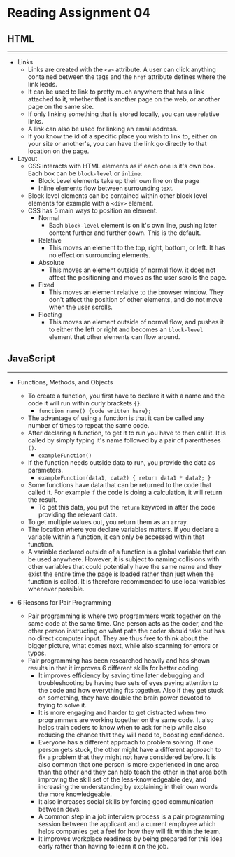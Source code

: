 # Reading Assignment 04

## HTML

---

- Links
  - Links are created with the `<a>` attribute. A user can click anything contained between the tags and the `href` attribute defines where the link leads.
  - It can be used to link to pretty much anywhere that has a link attached to it, whether that is another page on the web, or another page on the same site.
  - If only linking something that is stored locally, you can use relative links.
  - A link can also be used for linking an email address.
  - If you know the id of a specific place you wish to link to, either on your site or another's, you can have the link go directly to that location on the page.
- Layout
  - CSS interacts with HTML elements as if each one is it's own box. Each box can be `block-level` or `inline`.
    - Block Level elements take up their own line on the page
    - Inline elements flow between surrounding text.
  - Block level elements can be contained within other block level elements for example with a `<div>` element.
  - CSS has 5 main ways to position an element.
    - Normal
      - Each `block-level` element is on it's own line, pushing later content further and further down. This is the default.
    - Relative
      - This moves an element to the top, right, bottom, or left. It has no effect on surrounding elements.
    - Absolute
      - This moves an element outside of normal flow. it does not affect the positioning and moves as the user scrolls the page.
    - Fixed
      - This moves an element relative to the browser window. They don't affect the position of other elements, and do not move when the user scrolls.
    - Floating
      - This moves an element outside of normal flow, and pushes it to either the left or right and becomes an `block-level` element that other elements can flow around.

## JavaScript

---

- Functions, Methods, and Objects
  - To create a function, you first have to declare it with a name and the code it will run within curly brackets `{}`.
    - `function name() {code written here};`
  - The advantage of using a function is that it can be called any number of times to repeat the same code.
  - After declaring a function, to get it to run you have to then call it. It is called by simply typing it's name followed by a pair of parentheses `()`.
    - `exampleFunction()`
  - If the function needs outside data to run, you provide the data as parameters.
    - `exampleFunction(data1, data2) { return data1 * data2; }`
  - Some functions have data that can be returned to the code that called it. For example if the code is doing a calculation, it will return the result.
    - To get this data, you put the `return` keyword in after the code providing the relevant data.
  - To get multiple values out, you return them as an `array`.
  - The location where you declare variables matters. If you declare a variable within a function, it can only be accessed within that function.
  - A variable declared outside of a function is a global variable that can be used anywhere. However, it is subject to naming collisions with other variables that could potentially have the same name and they exist the entire time the page is loaded rather than just when the function is called. It is therefore recommended to use local variables whenever possible.

- 6 Reasons for Pair Programming
  - Pair programming is where two programmers work together on the same code at the same time. One person acts as the coder, and the other person instructing on what path the coder should take but has no direct computer input. They are thus free to think about the bigger picture, what comes next, while also scanning for errors or typos.
  - Pair programming has been researched heavily and has shown results in that it improves 6 different skills for better coding.
    - It improves efficiency by saving time later debugging and troubleshooting by having two sets of eyes paying attention to the code and how everything fits together. Also if they get stuck on something, they have double the brain power devoted to trying to solve it.
    - It is more engaging and harder to get distracted when two programmers are working together on the same code. It also helps train coders to know when to ask for help while also reducing the chance that they will need to, boosting confidence.
    - Everyone has a different approach to problem solving. If one person gets stuck, the other might have a different approach to fix a problem that they might not have considered before. It is also common that one person is more experienced in one area than the other and they can help teach the other in that area both improving the skill set of the less-knowledgeable dev, and increasing the understanding by explaining in their own words the more knowledgeable.
    - It also increases social skills by forcing good communication between devs.
    - A common step in a job interview process is a pair programming session between the applicant and a current employee which helps companies get a feel for how they will fit within the team.
    - It improves workplace readiness by being prepared for this idea early rather than having to learn it on the job.
